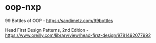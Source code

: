 # oop-nxp


99 Bottles of OOP - https://sandimetz.com/99bottles

Head First Design Patterns, 2nd Edition - https://www.oreilly.com/library/view/head-first-design/9781492077992
